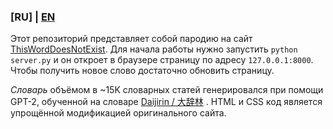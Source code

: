 ### **[RU]** | [EN](https://github.com/dobrosketchkun/NeuralKuvshinov/blob/main/README_EN.md)


Этот репозиторий представляет собой пародию на сайт [ThisWordDoesNotExist](https://www.thisworddoesnotexist.com/). Для начала работы нужно запустить ```python server.py``` и он откроет в браузере страницу по адресу ```127.0.0.1:8000```. Чтобы получить новое слово достаточно обновить страницу.

_Словарь_ объёмом в ~15K словарных статей генерировался при помощи GPT-2, обученной на словаре [Daijirin / 大辞林](https://en.wikipedia.org/wiki/Daijirin) . HTML и CSS код является упрощённой модификацией оригинального сайта.
